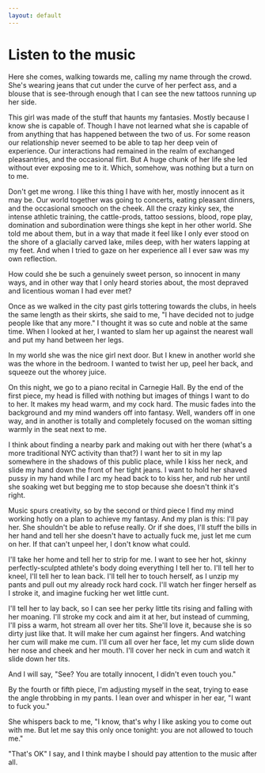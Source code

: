 ```yaml
---
layout: default
---
```



# Listen to the music


Here she comes, walking towards me, calling my name through the crowd.
She's wearing jeans that cut under the curve of her perfect ass, and a
blouse that is see-through enough that I can see the new tattoos running
up her side.

This girl was made of the stuff that haunts my fantasies. Mostly because
I know she is capable of. Though I have not learned what she is capable
of from anything that has happened between the two of us. For some
reason our relationship never seemed to be able to tap her deep vein
of experience. Our interactions had remained in the realm of exchanged
pleasantries, and the occasional flirt. But A huge chunk of her life she
led without ever exposing me to it. Which, somehow, was nothing but a
turn on to me.

Don't get me wrong. I like this thing I have with her, mostly innocent
as it may be. Our world together was going to concerts, eating pleasant
dinners, and the occasional smooch on the cheek. All the crazy kinky
sex, the intense athletic training, the cattle-prods, tattoo sessions,
blood, rope play, domination and subordination were things she kept in
her other world. She told me about them, but in a way that made it feel
like I only ever stood on the shore of a glacially carved lake, miles
deep, with her waters lapping at my feet. And when I tried to gaze on
her experience all I ever saw was my own reflection.

How could she be such a genuinely sweet person, so innocent in many
ways, and in other way that I only heard stories about, the most
depraved and licentious woman I had ever met?

Once as we walked in the city past girls tottering towards the clubs, in
heels the same length as their skirts, she said to me, "I have decided
not to judge people like that any more." I thought it was so cute and
noble at the same time. When I looked at her, I wanted to slam her up
against the nearest wall and put my hand between her legs.

In my world she was the nice girl next door. But I knew in another world
she was the whore in the bedroom. I wanted to twist her up, peel her
back, and squeeze out the whorey juice.

On this night, we go to a piano recital in Carnegie Hall. By the end of
the first piece, my head is filled with nothing but images of things I
want to do to her. It makes my head warm, and my cock hard. The music
fades into the background and my mind wanders off into fantasy. Well,
wanders off in one way, and in another is totally and completely focused
on the woman sitting warmly in the seat next to me.

I think about finding a nearby park and making out with her there
(what's a more traditional NYC activity than that?) I want her to sit
in my lap somewhere in the shadows of this public place, while I kiss
her neck, and slide my hand down the front of her tight jeans. I want
to hold her shaved pussy in my hand while I arc my head back to to kiss
her, and rub her until she soaking wet but begging me to stop because
she doesn't think it's right.

Music spurs creativity, so by the second or third piece I find my mind
working hotly on a plan to achieve my fantasy. And my plan is this: I'll
pay her. She shouldn't be able to refuse really. Or if she does, I'll
stuff the bills in her hand and tell her she doesn't have to actually
fuck me, just let me cum on her. If that can't unpeel her, I don't know
what could.

I'll take her home and tell her to strip for me. I want to see her hot,
skinny perfectly-sculpted athlete's body doing everything I tell her
to. I'll tell her to kneel, I'll tell her to lean back. I'll tell her
to touch herself, as I unzip my pants and pull out my already rock hard
cock. I'll watch her finger herself as I stroke it, and imagine fucking
her wet little cunt.

I'll tell her to lay back, so I can see her perky little tits rising
and falling with her moaning. I'll stroke my cock and aim it at her,
but instead of cumming, I'll piss a warm, hot stream all over her tits.
She'll love it, because she is so dirty just like that. It will make her
cum against her fingers. And watching her cum will make me cum. I'll
cum all over her face, let my cum slide down her nose and cheek and her
mouth. I'll cover her neck in cum and watch it slide down her tits.

And I will say, "See? You are totally innocent, I didn't even touch
you."

By the fourth or fifth piece, I'm adjusting myself in the seat, trying
to ease the angle throbbing in my pants. I lean over and whisper in her
ear, "I want to fuck you."

She whispers back to me, "I know, that's why I like asking you to come
out with me. But let me say this only once tonight: you are not allowed
to touch me."

"That's OK" I say, and I think maybe I should pay attention to the music
after all.




